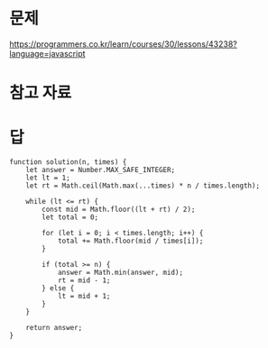 # 문제
https://programmers.co.kr/learn/courses/30/lessons/43238?language=javascript

# 참고 자료

# 답
    function solution(n, times) {
        let answer = Number.MAX_SAFE_INTEGER;
        let lt = 1;
        let rt = Math.ceil(Math.max(...times) * n / times.length);

        while (lt <= rt) {
            const mid = Math.floor((lt + rt) / 2);
            let total = 0;

            for (let i = 0; i < times.length; i++) {
                total += Math.floor(mid / times[i]);
            }

            if (total >= n) {
                answer = Math.min(answer, mid);
                rt = mid - 1;
            } else {
                lt = mid + 1;
            }
        }

        return answer;
    }
